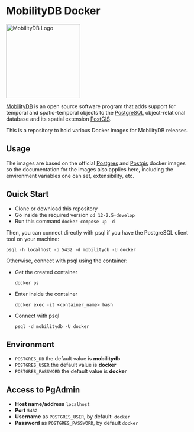 MobilityDB Docker
==================================

<img src="https://raw.githubusercontent.com/MobilityDB/MobilityDB/master/doc/images/mobilitydb-logo.svg" width="200" alt="MobilityDB Logo" />

[MobilityDB](https://github.com/MobilityDB/MobilityDB) is an open source software program that adds support for temporal and spatio-temporal objects to the [PostgreSQL](https://www.postgresql.org/) object-relational database and its spatial extension [PostGIS](http://postgis.net/).

This is a repository to hold various Docker images for MobilityDB releases.

Usage
-----------------

The images are based on the official [Postgres](https://github.com/docker-library/postgres) and [Postgis](https://github.com/postgis/docker-postgis) docker images so the documentation for the images also applies here, including the environment variables one can set, extensibility, etc.

Quick Start
-----------------

* Clone or download this repository
* Go inside the required version `cd 12-2.5-develop`
* Run this command `docker-compose up -d`

Then, you can connect directly with psql if you have the PostgreSQL client tool on your machine:
```
psql -h localhost -p 5432 -d mobilitydb -U docker
```
Otherwise, connect with psql using the container:
* Get the created container
	```
	docker ps
	```
* Enter inside the container
	```
	docker exec -it <container_name> bash
	```
* Connect with psql
	```
	psql -d mobilitydb -U docker
	```

Environment
-----------------
* `POSTGRES_DB` the default value is **mobilitydb**
* `POSTGRES_USER` the default value is **docker**
* `POSTGRES_PASSWORD` the default value is **docker**

Access to PgAdmin
-----------------
* **Host name/address** `localhost`
* **Port** `5432`
* **Username** as `POSTGRES_USER`, by default: `docker`
* **Password** as `POSTGRES_PASSWORD`, by default `docker`
